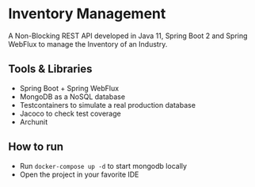 # Inventory Management

A Non-Blocking REST API developed in Java 11, Spring Boot 2 and Spring WebFlux to manage the Inventory of an Industry.

## Tools & Libraries

* Spring Boot + Spring WebFlux
* MongoDB as a NoSQL database
* Testcontainers to simulate a real production database 
* Jacoco to check test coverage 
* Archunit

## How to run

* Run `docker-compose up -d` to start mongodb locally
* Open the project in your favorite IDE
